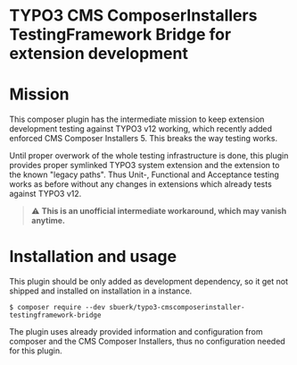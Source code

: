 TYPO3 CMS ComposerInstallers TestingFramework Bridge for extension development
==============================================================================

# Mission

This composer plugin has the intermediate mission to keep extension development testing
against TYPO3 v12 working, which recently added enforced CMS Composer Installers 5. This
breaks the way testing works.

Until proper overwork of the whole testing infrastructure is done, this plugin provides
proper symlinked TYPO3 system extension and the extension to the known "legacy paths".
Thus Unit-, Functional and Acceptance testing works as before without any changes in
extensions which already tests against TYPO3 v12.

> :warning: **This is an unofficial intermediate workaround, which may vanish anytime.**

# Installation and usage

This plugin should be only added as development dependency, so it get not shipped and
installed on installation in a instance.

```shell
$ composer require --dev sbuerk/typo3-cmscomposerinstaller-testingframework-bridge
```

The plugin uses already provided information and configuration from composer and
the CMS Composer Installers, thus no configuration needed for this plugin.
